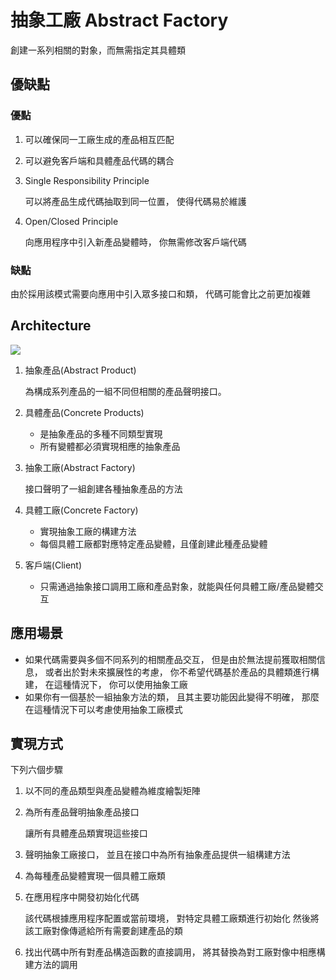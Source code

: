 # 抽象工廠 Abstract Factory
創建一系列相關的對象，而無需指定其具體類


## 優缺點
### 優點
1. 可以確保同一工廠生成的產品相互匹配

2. 可以避免客戶端和具體產品代碼的耦合
    
3. Single Responsibility Principle

    可以將產品生成代碼抽取到同一位置， 使得代碼易於維護

4. Open/Closed Principle

    向應用程序中引入新產品變體時， 你無需修改客戶端代碼

### 缺點
由於採用該模式需要向應用中引入眾多接口和類， 代碼可能會比之前更加複雜

## Architecture

![](https://refactoringguru.cn/images/patterns/diagrams/abstract-factory/structure.png)

1. 抽象產品(Abstract Product)

    為構成系列產品的一組不同但相關的產品聲明接口。

2. 具體產品(Concrete Products)
    
    * 是抽象產品的多種不同類型實現
    * 所有變體都必須實現相應的抽象產品

3. 抽象工廠(Abstract Factory)

    接口聲明了一組創建各種抽象產品的方法
    
4. 具體工廠(Concrete Factory)
    
    * 實現抽象工廠的構建方法
    * 每個具體工廠都對應特定產品變體，且僅創建此種產品變體
    
5. 客戶端(Client)
    
    * 只需通過抽象接口調用工廠和產品對象，就能與任何具體工廠/產品變體交互


## 應用場景
* 如果代碼需要與多個不同系列的相關產品交互， 
    但是由於無法提前獲取相關信息， 
    或者出於對未來擴展性的考慮， 
    你不希望代碼基於產品的具體類進行構建， 
    在這種情況下， 你可以使用抽象工廠
* 如果你有一個基於一組抽象方法的類， 且其主要功能因此變得不明確， 那麼在這種情況下可以考慮使用抽象工廠模式

## 實現方式
下列六個步驟
1. 以不同的產品類型與產品變體為維度繪製矩陣
    
2. 為所有產品聲明抽象產品接口
    
    讓所有具體產品類實現這些接口

3. 聲明抽象工廠接口， 並且在接口中為所有抽象產品提供一組構建方法

4. 為每種產品變體實現一個具體工廠類
5. 在應用程序中開發初始化代碼

    該代碼根據應用程序配置或當前環境， 對特定具體工廠類進行初始化
    然後將該工廠對像傳遞給所有需要創建產品的類        

6. 找出代碼中所有對產品構造函數的直接調用， 將其替換為對工廠對像中相應構建方法的調用